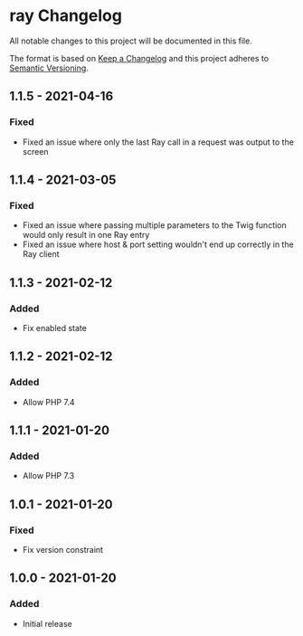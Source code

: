 # ray Changelog

All notable changes to this project will be documented in this file.

The format is based on [Keep a Changelog](http://keepachangelog.com/) and this project adheres to [Semantic Versioning](http://semver.org/).

## 1.1.5 - 2021-04-16
### Fixed
- Fixed an issue where only the last Ray call in a request was output to the screen


## 1.1.4 - 2021-03-05
### Fixed
- Fixed an issue where passing multiple parameters to the Twig function would only result in one Ray entry
- Fixed an issue where host & port setting wouldn't end up correctly in the Ray client

## 1.1.3 - 2021-02-12
### Added
- Fix enabled state

## 1.1.2 - 2021-02-12
### Added
- Allow PHP 7.4

## 1.1.1 - 2021-01-20
### Added
- Allow PHP 7.3

## 1.0.1 - 2021-01-20
### Fixed
- Fix version constraint

## 1.0.0 - 2021-01-20
### Added
- Initial release
